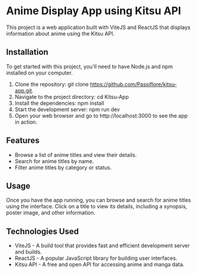 # Anime Display App using Kitsu API

This project is a web application built with ViteJS and ReactJS that displays information about anime using the Kitsu API.

## Installation

To get started with this project, you'll need to have Node.js and npm installed on your computer.

1. Clone the repository: git clone https://github.com/Passiflore/kitsu-app.git.
2. Navigate to the project directory: cd Kitsu-App
3. Install the dependencies: npm install
4. Start the development server: npm run dev
5. Open your web browser and go to http://localhost:3000 to see the app in action.

## Features

- Browse a list of anime titles and view their details.
- Search for anime titles by name.
- Filter anime titles by category or status.

## Usage

Once you have the app running, you can browse and search for anime titles using the interface. Click on a title to view its details, including a synopsis, poster image, and other information.

## Technologies Used

- ViteJS - A build tool that provides fast and efficient development server and builds.
- ReactJS - A popular JavaScript library for building user interfaces.
- Kitsu API - A free and open API for accessing anime and manga data.